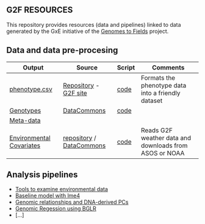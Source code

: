 ## G2F RESOURCES


This repository provides resources (data and pipelines) linked to data generated by the GxE initiative of the [Genomes to Fields](https://www.genomes2fields.org/) project.

## Data and data pre-procesing

|Output|Source|Script|Comments|
|------|------|------|--------|
|[phenotype.csv](https://github.com/QuantGen/G2F_RESOURCES/raw/main/Data/Output_files/phenotypes.csv)|[Repository](https://github.com/QuantGen/G2F_RESOURCES/tree/main/Data/Phenotypes) - [G2F site](https://www.genomes2fields.org/resources/)|[code](https://github.com/QuantGen/G2F_RESOURCES/blob/main/phenotypes.md)|Formats the phenotype data into a friendly dataset|
|[Genotypes]()|[DataCommons]()|[code]()||
|[Meta-data]()||||
|[Environmental Covariates]()| [repository]() / [DataCommons]()|[code](https://github.com/QuantGen/G2F_RESOURCES/blob/main/Environmental_Covariates.md)|Reads G2F weather data and downloads from ASOS or NOAA|

## Analysis pipelines

 - [Tools to examine environmental data]()
 - [Baseline model with lme4]()
 - [Genomic relationships and DNA-derived PCs]()
 - [Genomic Regession using BGLR]()
 - [...]
 
